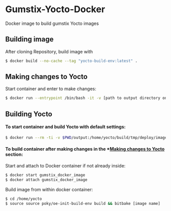 # Gumstix-Yocto-Docker
Docker image to build gumstix Yocto images

## Building image
After cloning Repository, build image with
```sh
$ docker build --no-cache --tag "yocto-build-env:latest" .
```
## Making changes to Yocto
Start container and enter to make changes:
```sh
$ docker run --entrypoint /bin/bash -it -v [path to output directory on host]:/home/yocto/build/tmp/deploy/images yocto-build-env:latest --name "gumstix_docker_image"
```
## Building Yocto
#### To start container and build Yocto with default settings:
```sh
$ docker run --rm -ti -v $PWD/output:/home/yocto/build/tmp/deploy/images yocto-build-env:latest
```
#### To build container after making changes in the *[Making changes to Yocto](Making-changes-to-Yocto-) section:

Start and attach to Docker container if not already inside:
```sh
$ docker start gumstix_docker_image
$ docker attach gumstix_docker_image
```

Build image from within docker container:
```sh
$ cd /home/yocto
$ source source poky/oe-init-build-env build && bitbake [image name]
```
